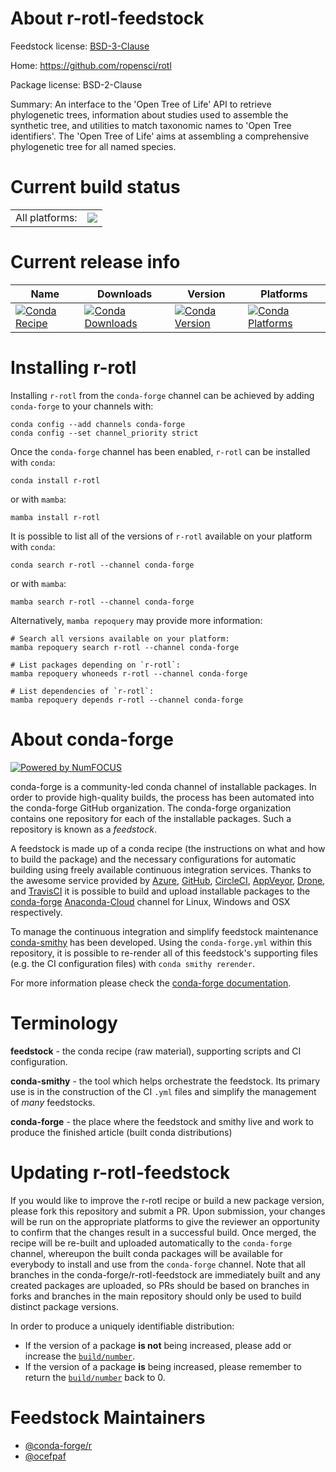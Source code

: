 About r-rotl-feedstock
======================

Feedstock license: [BSD-3-Clause](https://github.com/conda-forge/r-rotl-feedstock/blob/main/LICENSE.txt)

Home: https://github.com/ropensci/rotl

Package license: BSD-2-Clause

Summary: An interface to the 'Open Tree of Life' API to retrieve phylogenetic trees, information about studies used to assemble the synthetic tree, and utilities to match taxonomic names to 'Open Tree identifiers'. The 'Open Tree of Life' aims at assembling a comprehensive phylogenetic tree for all named species.

Current build status
====================


<table><tr><td>All platforms:</td>
    <td>
      <a href="https://dev.azure.com/conda-forge/feedstock-builds/_build/latest?definitionId=1562&branchName=main">
        <img src="https://dev.azure.com/conda-forge/feedstock-builds/_apis/build/status/r-rotl-feedstock?branchName=main">
      </a>
    </td>
  </tr>
</table>

Current release info
====================

| Name | Downloads | Version | Platforms |
| --- | --- | --- | --- |
| [![Conda Recipe](https://img.shields.io/badge/recipe-r--rotl-green.svg)](https://anaconda.org/conda-forge/r-rotl) | [![Conda Downloads](https://img.shields.io/conda/dn/conda-forge/r-rotl.svg)](https://anaconda.org/conda-forge/r-rotl) | [![Conda Version](https://img.shields.io/conda/vn/conda-forge/r-rotl.svg)](https://anaconda.org/conda-forge/r-rotl) | [![Conda Platforms](https://img.shields.io/conda/pn/conda-forge/r-rotl.svg)](https://anaconda.org/conda-forge/r-rotl) |

Installing r-rotl
=================

Installing `r-rotl` from the `conda-forge` channel can be achieved by adding `conda-forge` to your channels with:

```
conda config --add channels conda-forge
conda config --set channel_priority strict
```

Once the `conda-forge` channel has been enabled, `r-rotl` can be installed with `conda`:

```
conda install r-rotl
```

or with `mamba`:

```
mamba install r-rotl
```

It is possible to list all of the versions of `r-rotl` available on your platform with `conda`:

```
conda search r-rotl --channel conda-forge
```

or with `mamba`:

```
mamba search r-rotl --channel conda-forge
```

Alternatively, `mamba repoquery` may provide more information:

```
# Search all versions available on your platform:
mamba repoquery search r-rotl --channel conda-forge

# List packages depending on `r-rotl`:
mamba repoquery whoneeds r-rotl --channel conda-forge

# List dependencies of `r-rotl`:
mamba repoquery depends r-rotl --channel conda-forge
```


About conda-forge
=================

[![Powered by
NumFOCUS](https://img.shields.io/badge/powered%20by-NumFOCUS-orange.svg?style=flat&colorA=E1523D&colorB=007D8A)](https://numfocus.org)

conda-forge is a community-led conda channel of installable packages.
In order to provide high-quality builds, the process has been automated into the
conda-forge GitHub organization. The conda-forge organization contains one repository
for each of the installable packages. Such a repository is known as a *feedstock*.

A feedstock is made up of a conda recipe (the instructions on what and how to build
the package) and the necessary configurations for automatic building using freely
available continuous integration services. Thanks to the awesome service provided by
[Azure](https://azure.microsoft.com/en-us/services/devops/), [GitHub](https://github.com/),
[CircleCI](https://circleci.com/), [AppVeyor](https://www.appveyor.com/),
[Drone](https://cloud.drone.io/welcome), and [TravisCI](https://travis-ci.com/)
it is possible to build and upload installable packages to the
[conda-forge](https://anaconda.org/conda-forge) [Anaconda-Cloud](https://anaconda.org/)
channel for Linux, Windows and OSX respectively.

To manage the continuous integration and simplify feedstock maintenance
[conda-smithy](https://github.com/conda-forge/conda-smithy) has been developed.
Using the ``conda-forge.yml`` within this repository, it is possible to re-render all of
this feedstock's supporting files (e.g. the CI configuration files) with ``conda smithy rerender``.

For more information please check the [conda-forge documentation](https://conda-forge.org/docs/).

Terminology
===========

**feedstock** - the conda recipe (raw material), supporting scripts and CI configuration.

**conda-smithy** - the tool which helps orchestrate the feedstock.
                   Its primary use is in the construction of the CI ``.yml`` files
                   and simplify the management of *many* feedstocks.

**conda-forge** - the place where the feedstock and smithy live and work to
                  produce the finished article (built conda distributions)


Updating r-rotl-feedstock
=========================

If you would like to improve the r-rotl recipe or build a new
package version, please fork this repository and submit a PR. Upon submission,
your changes will be run on the appropriate platforms to give the reviewer an
opportunity to confirm that the changes result in a successful build. Once
merged, the recipe will be re-built and uploaded automatically to the
`conda-forge` channel, whereupon the built conda packages will be available for
everybody to install and use from the `conda-forge` channel.
Note that all branches in the conda-forge/r-rotl-feedstock are
immediately built and any created packages are uploaded, so PRs should be based
on branches in forks and branches in the main repository should only be used to
build distinct package versions.

In order to produce a uniquely identifiable distribution:
 * If the version of a package **is not** being increased, please add or increase
   the [``build/number``](https://docs.conda.io/projects/conda-build/en/latest/resources/define-metadata.html#build-number-and-string).
 * If the version of a package **is** being increased, please remember to return
   the [``build/number``](https://docs.conda.io/projects/conda-build/en/latest/resources/define-metadata.html#build-number-and-string)
   back to 0.

Feedstock Maintainers
=====================

* [@conda-forge/r](https://github.com/conda-forge/r/)
* [@ocefpaf](https://github.com/ocefpaf/)


